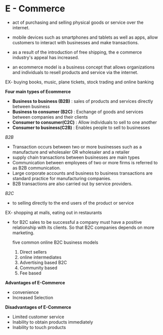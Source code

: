 
# E - Commerce

- act of purchasing and selling physical goods or service over the internet.
- mobile devices such as smartphones and tablets as well as apps, allow customers to interact with businesses and make transactions.

- as a result of the introduction of free shipping, the e commerce industry's appeal has increased.

- an ecommerce model is a business concept that allows organizations and individuals to resell products and service via the internet.

EX- buying books, music, plane tickets, stock trading and online banking 


**Four main types of Ecommerce**

- **Business to business (B2B)** : sales of products and services directly between business
- **Business to consumer (B2C)** : Exchange of goods and services between companies and their clients
- **Consumer to consumer(C2C)** : Allow individuals to sell to one another
- **Consumer to business(C2B)** : Enables people to sell to businesses 



*B2B* 
- Transaction occurs between two or more businesses such as a manufacture and wholesaler  OR wholesaler and a retailer
- supply chain transactions between businesses are main types
- Communication between employees of two or more firms is referred to as B2B communication.
- Large corporate accounts and business to business transactions are standard practice for manufacturing companies.
- B2B transactions are also carried out by service providers.


*B2C*
- to selling directly to the end users of the product or service

EX- shopping at malls, eating out in restaurants 

- for B2C sales to be successful a company must have a positive relationship with its clients. So that B2C companies depends on more marketing.

	five common online B2C business models
	1. Direct sellers
	2. online intermediates
	3. Advertising based B2C
	4. Community based
	5. Fee based


**Advantages  of E-Commerce**

- convenience 
- Increased Selection

**Disadvantages of E-Commerce**

- Limited customer service
- Inability to obtain products immediately
- Inability to touch products